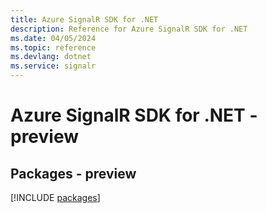 ```yaml
---
title: Azure SignalR SDK for .NET
description: Reference for Azure SignalR SDK for .NET
ms.date: 04/05/2024
ms.topic: reference
ms.devlang: dotnet
ms.service: signalr
---
```

# Azure SignalR SDK for .NET - preview
## Packages - preview
[!INCLUDE [packages](signalr-index.md)]